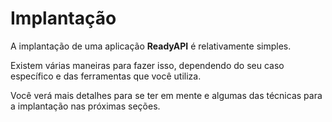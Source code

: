 # Implantação

A implantação de uma aplicação **ReadyAPI** é relativamente simples.

Existem várias maneiras para fazer isso, dependendo do seu caso específico e das ferramentas que você utiliza.

Você verá mais detalhes para se ter em mente e algumas das técnicas para a implantação nas próximas seções.

